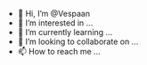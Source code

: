 - 👋 Hi, I’m @Vespaan
- 👀 I’m interested in ...
- 🌱 I’m currently learning ...
- 💞️ I’m looking to collaborate on ...
- 📫 How to reach me ...

<!---
Vespaan/Vespaan is a ✨ special ✨ repository because its `README.md` (this file) appears on your GitHub profile.
You can click the Preview link to take a look at your changes.
--->

